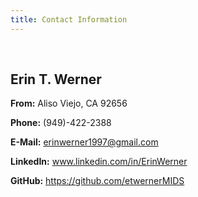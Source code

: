 ```yaml
---
title: Contact Information
---
```


<br />

## Erin T. Werner <br />

**From:** Aliso Viejo, CA 92656

**Phone:** (949)-422-2388

**E-Mail:** erinwerner1997@gmail.com

**LinkedIn:** www.linkedin.com/in/ErinWerner

**GitHub:** https://github.com/etwernerMIDS




